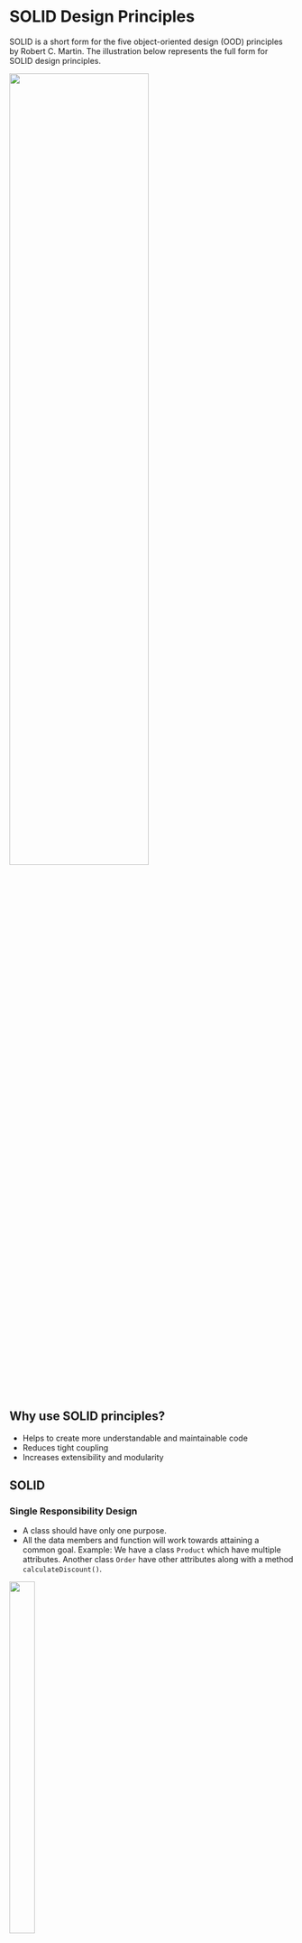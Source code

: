 # SOLID Design Principles
SOLID is a short form for the five object-oriented design (OOD) principles by Robert C. Martin. The illustration below represents the full form for SOLID design principles.

<img src="https://github.com/Ajoy-1704001/OOP/assets/57573642/67601eed-8b99-431d-a489-0f15b2eee670" width=70% height=60%>

## Why use SOLID principles?
- Helps to create more understandable and maintainable code
- Reduces tight coupling
- Increases extensibility and modularity

## SOLID
### Single Responsibility Design
- A class should have only one purpose.
- All the data members and function will work towards attaining a common goal.
  Example: We have a class ```Product``` which have multiple attributes. Another class ```Order``` have other attributes along with a method ```calculateDiscount()```.
<img src="https://github.com/Ajoy-1704001/OOD-Principles/assets/57573642/d0e8a2db-bad4-48ec-8182-d035fd37df8f" width=30% height=40%>

  But the problem occurs when we try to change the mechanism or logic to calculate the discount. This breaks the rule which states, "A class should have only one reason to change." So, without modifying the ```order``` class, we can create another class ```DiscountCalculator``` and move the methods according to it. SO, changes can be only made on that class.
   
<img src="https://github.com/Ajoy-1704001/OOD-Principles/assets/57573642/43045c72-9751-453f-88bc-6899c3c174b1" width=50% height=40%>

### Open Closed Principle
- OCP can be defined as:
  > Open for extension, but closed for modification
- It helps to extend any system without modifying the existing one.
- Always protected from error while introducing new code into the system.
  Example: We have a class ```Calculator``` which has basic functionality. Now we want to extend some features into our calculator system. According to the principle, we are allowed to extend. So we can extend the ```Calculator``` class and new functionality without modifying the ```Calculator``` class.
  <img src="https://github.com/Ajoy-1704001/OOD-Principles/assets/57573642/16f3076e-6c07-40da-814b-0e67b3e6c401" width=50% height=40%>

### Liskov Subsititution Principle
- It povides the use of inheritance in the design so that Super class objects can be replaced by the objects of subclass.
- Avoids the generalization concept. It means we can design such system using this principle where same type of real world objects may have different ways to implement it's function.
  Example:
  Let's construct a simple class called Vehicle that has some attributes and methods and a subclass Car that extends it as shown below:
  
   <img src="https://github.com/Ajoy-1704001/OOD-Principles/assets/57573642/5054cb30-265b-4db0-8a17-8b887f28d3ac" width=20% height=10%>
   
  Now we want to add some more features like, adding another class ```Bicycle```. We want to extend the ```Vehicle``` class like OCP.  A bicycle is a vehicle, but it does not have an engine. Therefore, the Bicycle class should not be allowed to override the ```startEngine()``` method.
  A possible solution to this issue would be to add two subclasses of ```Vehicle``` that classify the vehicles as motorized vehicles and manual vehicles as follows:
  <img src="https://github.com/Ajoy-1704001/OOD-Principles/assets/57573642/fe72931a-640b-41f8-b892-d739652f43b4" width=30% height=10%>
  
### Interface Segregation Principle
- It does not recommend having methods that an interface would not use and require. So, Unnecessary methods in an interface can cause all the implementing class to implement those unnecessary method which makes the system hard to maintain.
- That means, it provide more precise code design with proper abstraction.
  Example: In this example, we have ```Square```, ```Rectangle``` and ```Cube``` class are implementing the ```Shape``` interface which have ```area()``` and ```volume()``` method. But, ```Sqaure``` and ```Rectangle`` can't have any ```volume()``` method. So, they are forced to implement the method.
  
<img src="https://github.com/Ajoy-1704001/OOD-Principles/assets/57573642/5a659237-d147-4c13-90a5-0bdb30cd0d54" width=30% height=20%>
The possible soultion is:

<img src="https://github.com/Ajoy-1704001/OOD-Principles/assets/57573642/abeb31b8-19c0-466b-88d8-8a3ec050e3bd" width=30% height=20%>

Now, there are two interfaces present: ```Shape``` and ```Shape3D```. The Shape interface contains only the methods that are required for 2-D shapes like squares, rectangles, etc., while the ```Shape3D``` interface inherits the methods of the Shape interface and itself only contains methods for 3-D shapes like cubes, spheres, etc.

### Dependency Inversion Principle
- The principle states: Low level modules shouldn't be depend on high level modules, but rather both should depend on abstractions.
- As a result, modules are decoupled and can be useful in case of maintenance and testing.
